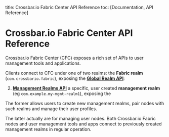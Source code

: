 title: Crossbar.io Fabric Center API Reference
toc: [Documentation, API Reference]

# Crossbar.io Fabric Center API Reference

Crossbar.io Fabric Center (CFC) exposes a rich set of APIs to user management tools and applications.

Clients connect to CFC under one of two realms: the **Fabric realm** (`com.crossbario.fabric`), exposing the **[Global Realm API](GlobalRealmApi.md)**:


2. **[Management Realms API](ManagementRealmsApi.md)** a specific, user created **management realm** (eg `com.example.my-mgmt-realm1`), exposing the

The former allows users to create new management realms, pair nodes with such realms and manage their user profiles.

The latter actually are for managing user nodes. Both Crossbar.io Fabric nodes and user management tools and apps connect to previously created management realms in regular operation.
